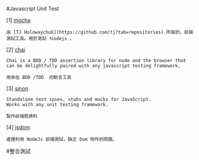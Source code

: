 #Javascript Unit Test

   [1]  [mocha](https://mochajs.org/)
   
    由 [TJ Holowaychuk](https://github.com/tj?tab=repositories) 所寫的，前端測試工具。用於測試 Ｎodejs 。
   
   [2]  [chai](http://chaijs.com/)
   
    Chai is a BDD / TDD assertion library for node and the browser that can be delightfully paired with any javascript testing framework. 
    
    用來在 BDD /TDD  的斷言工具
  
   [3]  [sinon](http://sinonjs.org/)
   
    Standalone test spies, stubs and mocks for JavaScript. 
    Works with any unit testing framework.
   
    製作前端假資料
    
   [4]  [jsdom](https://github.com/tmpvar/jsdom)
   
    處理利用 NodeJs 前端測試，缺乏 Dom 物件的問題。

#整合測試


